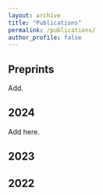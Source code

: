 ```yaml
---
layout: archive
title: "Publications"
permalink: /publications/
author_profile: false
---
```


## Preprints

Add.

## 2024

Add here.

## 2023


## 2022

